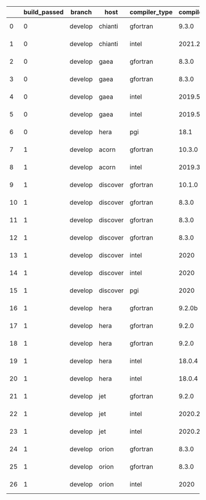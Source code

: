 |    |   build_passed | branch   | host     | compiler_type   | compiler_version   | mpi_type   | mpi_version        | o_g   | os     | unit_pass   | unit_fail   | system_pass   | system_fail   | example_pass   | example_fail   |   nuopc_pass |   nuopc_fail | hash                                                                                                                                                                   | modified                   | id                               |
|----|----------------|----------|----------|-----------------|--------------------|------------|--------------------|-------|--------|-------------|-------------|---------------|---------------|----------------|----------------|--------------|--------------|------------------------------------------------------------------------------------------------------------------------------------------------------------------------|----------------------------|----------------------------------|
|  0 |              0 | develop  | chianti  | gfortran        | 9.3.0              | openmpi    | 4.0.5-gcc-9.3.0    | g     | Linux  | fail        | fail        | fail          | fail          | fail           | fail           |            0 |           50 | [ESMF_8_3_0_beta_snapshot_06-10-gce27d44](https://github.com/ryanlong1004/esmf-test-artifacts/tree/chianti/develop/chianti/gfortran/9.3.0/g/openmpi/4.0.5-gcc-9.3.0)   | 2022-01-30 16:25:58.069791 | 28772ecca7d2bf07d8f6af33242fc64e |
|  1 |              0 | develop  | chianti  | intel           | 2021.2             | intelmpi   | 2021.2.0-gcc-9.3.0 | O     | Linux  | fail        | fail        | fail          | fail          | fail           | fail           |            0 |           50 | [ESMF_8_3_0_beta_snapshot_06-10-gce27d44](https://github.com/ryanlong1004/esmf-test-artifacts/tree/chianti/develop/chianti/intel/2021.2/O/intelmpi/2021.2.0-gcc-9.3.0) | 2022-01-30 16:25:58.069791 | bfed3a0967d2c79a439b1d1704382a9b |
|  2 |              0 | develop  | gaea     | gfortran        | 8.3.0              | mpi        | 7.7.11             | O     | Unicos | 9070        | 1           | 49            | 0             | 80             | 0              |           47 |            3 | [ESMF_8_3_0_beta_snapshot_06-10-gce27d44](https://github.com/ryanlong1004/esmf-test-artifacts/tree/gaea/develop/gaea/gfortran/8.3.0/O/mpi/7.7.11)                      | 2022-01-28 16:37:02.665189 | 5cff3b1d79c91052b4de0a7eddb2fe93 |
|  3 |              0 | develop  | gaea     | gfortran        | 8.3.0              | mpiuni     | None               | g     | Unicos | 12174       | 0           | 8             | 0             | 43             | 0              |            0 |           50 | [ESMF_8_3_0_beta_snapshot_06-10-gce27d44](https://github.com/ryanlong1004/esmf-test-artifacts/tree/gaea/develop/gaea/gfortran/8.3.0/g/mpiuni/None)                     | 2022-01-28 16:37:02.665189 | 736a151d1f035f3365c87cdf453367e8 |
|  4 |              0 | develop  | gaea     | intel           | 2019.5             | mpi        | 7.7.11             | g     | Unicos | 11916       | queued13    | 49            | 0             | 80             | 0              |           47 |            3 | [ESMF_8_3_0_beta_snapshot_06-10-gce27d44](https://github.com/ryanlong1004/esmf-test-artifacts/tree/gaea/develop/gaea/intel/2019.5/g/mpi/7.7.11)                        | 2022-01-28 16:37:02.665189 | a98ee1e1d3d9046c6cb76ded60d74b98 |
|  5 |              0 | develop  | gaea     | intel           | 2019.5             | mpiuni     | None               | g     | Unicos | 10395       | queued13    | 8             | 0             | 43             | 0              |            0 |           50 | [ESMF_8_3_0_beta_snapshot_06-10-gce27d44](https://github.com/ryanlong1004/esmf-test-artifacts/tree/gaea/develop/gaea/intel/2019.5/g/mpiuni/None)                       | 2022-01-28 16:37:02.665189 | 34a073b51fb4509bfe32731f6923ef08 |
|  6 |              0 | develop  | hera     | pgi             | 18.1               | intelmpi   | 2018.0.4           | g     | Linux  | fail        | fail        | fail          | fail          | fail           | fail           |            0 |           50 | [ESMF_8_3_0_beta_snapshot_06-10-gce27d44](https://github.com/ryanlong1004/esmf-test-artifacts/tree/hera/develop/hera/pgi/18.1/g/intelmpi/2018.0.4)                     | 2022-01-28 16:38:11.127837 | d7a6078d0d43deec6aa029ceac158f1c |
|  7 |              1 | develop  | acorn    | gfortran        | 10.3.0             | mpich3     | 8.1.7              | g     | Linux  | 13695       | 0           | 49            | 0             | 80             | 0              |           50 |            0 | [ESMF_8_3_0_beta_snapshot_06-10-gce27d44](https://github.com/ryanlong1004/esmf-test-artifacts/tree/acorn/develop/acorn/gfortran/10.3.0/g/mpich3/8.1.7)                 | 2022-01-30 16:17:21.274256 | f2d8d34d09f13ed4a9ee39456dfd426c |
|  8 |              1 | develop  | acorn    | intel           | 2019.3             | mpi        | 8.1.7              | O     | Linux  | 11931       | queued28    | 49            | 0             | 80             | 0              |           50 |            0 | [ESMF_8_3_0_beta_snapshot_06-10-gce27d44](https://github.com/ryanlong1004/esmf-test-artifacts/tree/acorn/develop/acorn/intel/2019.3/O/mpi/8.1.7)                       | 2022-01-30 16:17:21.274256 | 52e8f030ba540e7b476563a8aeaf2aa0 |
|  9 |              1 | develop  | discover | gfortran        | 10.1.0             | intelmpi   | 19.1.3.304         | g     | Linux  | 13680       | 15          | 49            | 0             | 80             | 0              |           50 |            0 | [ESMF_8_3_0_beta_snapshot_06-10-gce27d44](https://github.com/ryanlong1004/esmf-test-artifacts/tree/discover/develop/discover/gfortran/10.1.0/g/intelmpi/19.1.3.304)    | 2022-01-28 16:35:46.683472 | f17732480ce28bcad755e254d677468b |
| 10 |              1 | develop  | discover | gfortran        | 8.3.0              | intelmpi   | 19.1.3.304         | O     | Linux  | 9056        | 15          | 49            | 0             | 80             | 0              |           50 |            0 | [ESMF_8_3_0_beta_snapshot_06-10-gce27d44](https://github.com/ryanlong1004/esmf-test-artifacts/tree/discover/develop/discover/gfortran/8.3.0/O/intelmpi/19.1.3.304)     | 2022-01-28 16:35:46.683472 | bb5c64533110fac6044a116deb5c3ff6 |
| 11 |              1 | develop  | discover | gfortran        | 8.3.0              | mpiuni     | None               | g     | Linux  | 12174       | 0           | 8             | 0             | 43             | 0              |            0 |           50 | [ESMF_8_3_0_beta_snapshot_06-10-gce27d44](https://github.com/ryanlong1004/esmf-test-artifacts/tree/discover/develop/discover/gfortran/8.3.0/g/mpiuni/None)             | 2022-01-28 16:35:46.683472 | 44cc0979c544886fe582dba14187a3fb |
| 12 |              1 | develop  | discover | gfortran        | 8.3.0              | mpt        | 2.17               | g     | Linux  | 13695       | 0           | 49            | 0             | 80             | 0              |           46 |            4 | [ESMF_8_3_0_beta_snapshot_06-10-gce27d44](https://github.com/ryanlong1004/esmf-test-artifacts/tree/discover/develop/discover/gfortran/8.3.0/g/mpt/2.17)                | 2022-01-28 16:35:46.683472 | 0fbc3f203e00138f3d6c0259e0311310 |
| 13 |              1 | develop  | discover | intel           | 2020               | intelmpi   | 19.1.3.304         | g     | Linux  | 13695       | 0           | 49            | 0             | 80             | 0              |           50 |            0 | [ESMF_8_3_0_beta_snapshot_06-10-gce27d44](https://github.com/ryanlong1004/esmf-test-artifacts/tree/discover/develop/discover/intel/2020/g/intelmpi/19.1.3.304)         | 2022-01-28 16:35:46.683472 | 6d658ac64b2b9aecd3ef0622cc6a5149 |
| 14 |              1 | develop  | discover | intel           | 2020               | mpt        | 2.17               | g     | Linux  | 13695       | 0           | 49            | 0             | 80             | 0              |           50 |            0 | [ESMF_8_3_0_beta_snapshot_06-10-gce27d44](https://github.com/ryanlong1004/esmf-test-artifacts/tree/discover/develop/discover/intel/2020/g/mpt/2.17)                    | 2022-01-28 16:35:46.683472 | 38ab80827da3b5c6b85d07e1c0b048b1 |
| 15 |              1 | develop  | discover | pgi             | 2020               | mpiuni     | None               | O     | Linux  | 6928        | 622         | 6             | 2             | 40             | 3              |            0 |           50 | [ESMF_8_3_0_beta_snapshot_06-10-gce27d44](https://github.com/ryanlong1004/esmf-test-artifacts/tree/discover/develop/discover/pgi/2020/O/mpiuni/None)                   | 2022-01-28 16:35:46.683472 | 3c2fe1104b19c547e9b11e672742973c |
| 16 |              1 | develop  | hera     | gfortran        | 9.2.0b             | intelmpi   | 2020               | O     | Linux  | 9056        | 15          | 49            | 0             | 80             | 0              |           50 |            0 | [ESMF_8_3_0_beta_snapshot_06-10-gce27d44](https://github.com/ryanlong1004/esmf-test-artifacts/tree/hera/develop/hera/gfortran/9.2.0b/O/intelmpi/2020)                  | 2022-01-28 16:38:11.127837 | 0499a46a069c7635c459ee8060ee62f3 |
| 17 |              1 | develop  | hera     | gfortran        | 9.2.0              | mpiuni     | None               | g     | Linux  | 12174       | 0           | 8             | 0             | 43             | 0              |            0 |           50 | [ESMF_8_3_0_beta_snapshot_06-10-gce27d44](https://github.com/ryanlong1004/esmf-test-artifacts/tree/hera/develop/hera/gfortran/9.2.0/g/mpiuni/None)                     | 2022-01-28 16:38:11.127837 | 6d8b0dc95dd9ec554687a95877038185 |
| 18 |              1 | develop  | hera     | gfortran        | 9.2.0              | openmpi    | 3.1.4              | g     | Linux  | 13695       | 0           | 49            | 0             | 80             | 0              |           50 |            0 | [ESMF_8_3_0_beta_snapshot_06-10-gce27d44](https://github.com/ryanlong1004/esmf-test-artifacts/tree/hera/develop/hera/gfortran/9.2.0/g/openmpi/3.1.4)                   | 2022-01-28 16:38:11.127837 | ae4060de23d1edf098557db975ca9424 |
| 19 |              1 | develop  | hera     | intel           | 18.0.4             | intelmpi   | 2018.4.274         | g     | Linux  | 13695       | 0           | 49            | 0             | 80             | 0              |           50 |            0 | [ESMF_8_3_0_beta_snapshot_06-10-gce27d44](https://github.com/ryanlong1004/esmf-test-artifacts/tree/hera/develop/hera/intel/18.0.4/g/intelmpi/2018.4.274)               | 2022-01-28 16:38:11.127837 | 6bdb844d83e59689ca6e64e36359d94a |
| 20 |              1 | develop  | hera     | intel           | 18.0.4             | mpiuni     | None               | O     | Linux  | 7550        | 0           | 8             | 0             | 43             | 0              |            0 |           50 | [ESMF_8_3_0_beta_snapshot_06-10-gce27d44](https://github.com/ryanlong1004/esmf-test-artifacts/tree/hera/develop/hera/intel/18.0.4/O/mpiuni/None)                       | 2022-01-28 16:38:11.127837 | 29fb1fa64492c2af331b6903b6aeba99 |
| 21 |              1 | develop  | jet      | gfortran        | 9.2.0              | openmpi    | 3.1.4              | O     | Linux  | 9071        | 0           | 49            | 0             | 80             | 0              |           50 |            0 | [ESMF_8_3_0_beta_snapshot_06-10-gce27d44](https://github.com/ryanlong1004/esmf-test-artifacts/tree/jet/develop/jet/gfortran/9.2.0/O/openmpi/3.1.4)                     | 2022-01-28 16:39:11.098626 | 2cf7bf590dc41475d46bcfad87145405 |
| 22 |              1 | develop  | jet      | intel           | 2020.2             | intelmpi   | 2020.2             | O     | Linux  | 11939       | queued36    | 49            | 0             | 80             | 0              |           50 |            0 | [ESMF_8_3_0_beta_snapshot_06-10-gce27d44](https://github.com/ryanlong1004/esmf-test-artifacts/tree/jet/develop/jet/intel/2020.2/O/intelmpi/2020.2)                     | 2022-01-28 16:39:11.098626 | 920202c42e0d993cea72a5f93187374d |
| 23 |              1 | develop  | jet      | intel           | 2020.2             | mvapich2   | 2.3                | O     | Linux  | 11939       | queued36    | 49            | 0             | 80             | 0              |           44 |            6 | [ESMF_8_3_0_beta_snapshot_06-10-gce27d44](https://github.com/ryanlong1004/esmf-test-artifacts/tree/jet/develop/jet/intel/2020.2/O/mvapich2/2.3)                        | 2022-01-28 16:39:11.098626 | 31b3b67ebe66cfa7116151fc402ccccc |
| 24 |              1 | develop  | orion    | gfortran        | 8.3.0              | mpiuni     | None               | g     | Linux  | 12174       | 0           | 8             | 0             | 43             | 0              |            0 |           50 | [ESMF_8_3_0_beta_snapshot_06-10-gce27d44](https://github.com/ryanlong1004/esmf-test-artifacts/tree/orion/develop/orion/gfortran/8.3.0/g/mpiuni/None)                   | 2022-01-28 16:40:16.336715 | 74a08e354a1eb367d0d3d131be365553 |
| 25 |              1 | develop  | orion    | gfortran        | 8.3.0              | openmpi    | 4.0.2              | g     | Linux  | 13695       | 0           | 49            | 0             | 80             | 0              |            0 |            0 | [ESMF_8_3_0_beta_snapshot_06-10-gce27d44](https://github.com/ryanlong1004/esmf-test-artifacts/tree/orion/develop/orion/gfortran/8.3.0/g/openmpi/4.0.2)                 | 2022-01-28 16:40:16.336715 | 30d73df8ed879c4048655bb8a92c0bf1 |
| 26 |              1 | develop  | orion    | intel           | 2020               | intelmpi   | 2020.2             | O     | Linux  | 9069        | 2           | 49            | 0             | 80             | 0              |           50 |            0 | [ESMF_8_3_0_beta_snapshot_06-10-gce27d44](https://github.com/ryanlong1004/esmf-test-artifacts/tree/orion/develop/orion/intel/2020/O/intelmpi/2020.2)                   | 2022-01-28 16:40:16.336715 | f1edfffbf0cee17a63f47e60fa4cbba8 |
